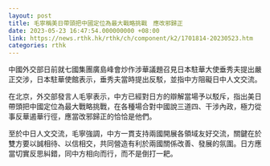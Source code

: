 ```yaml
---
layout: post
title: 毛寧稱美日帶頭把中國定位為最大戰略挑戰　應改邪歸正
date: 2023-05-23 16:47:54.000000000 +08:00
link: https://news.rthk.hk/rthk/ch/component/k2/1701814-20230523.htm
categories: rthk
---
```


中國外交部日前就七國集團廣島峰會炒作涉華議題召見日本駐華大使垂秀夫提出嚴正交涉，日本駐華使館表示，垂秀夫當時提出反駁，並指中方阻礙日中人文交流。

在北京，外交部發言人毛寧表示，中方已經對日方的辯解當場予以駁斥，指出美日帶頭把中國定位為最大戰略挑戰，在各種場合對中國說三道四、干涉內政，極力從事反華遏華行徑，應當改邪歸正的恰恰是他們。

至於中日人文交流，毛寧強調，中方一貫支持兩國開展各領域友好交流，關鍵在於雙方要以誠相待、以信相交，共同營造有利於兩國關係改善、發展的氛圍。日方應當切實反思糾錯，同中方相向而行，而不是倒打一耙。
